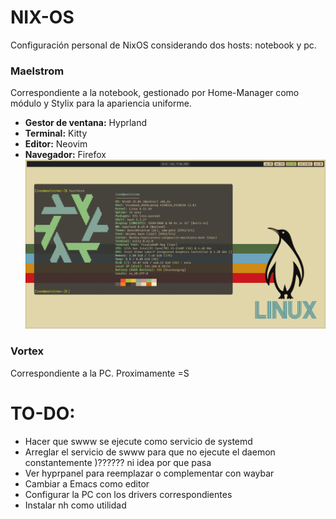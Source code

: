 # NIX-OS
Configuración personal de NixOS considerando dos hosts: notebook y pc.
### Maelstrom
Correspondiente a la notebook, gestionado por Home-Manager como módulo y Stylix para la apariencia uniforme.
- **Gestor de ventana:** Hyprland
- **Terminal:** Kitty
- **Editor:** Neovim
- **Navegador:** Firefox
![Captura Maelstrom](./assets/display-example.png)

### Vortex
Correspondiente a la PC. Proximamente =S


# TO-DO:
- Hacer que swww se ejecute como servicio de systemd
- Arreglar el servicio de swww para que no ejecute el daemon constantemente )?????? ni idea por que pasa
- Ver hyprpanel para reemplazar o complementar con waybar
- Cambiar a Emacs como editor
- Configurar la PC con los drivers correspondientes
- Instalar nh como utilidad
